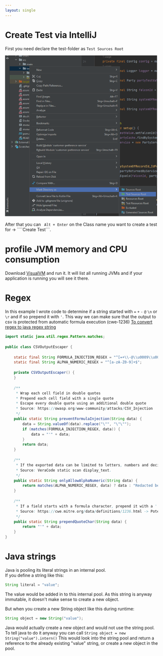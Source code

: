 ```yaml
---
layout: single
---
```


# Create Test via IntelliJ
First you need declare the test-folder as ```Test Sources Root```

![Create Test](/assets/images/software-engineering/java/mark-directory-as-test-root.png)

After that you can ``` Alt + Enter``` on the Class name you want to create a test for -> ````Create Test```.

# profile JVM memory and CPU consumption
Download [VisualVM](https://visualvm.github.io/download.html) and run it. It will list all running JVMs and if your application is running you will see it there.

# Regex
In this example I wrote code to determine if a string started with ```=``` ```+``` ```-``` ```@``` ```\n``` or ```\r``` and if so prepend it with ```'```. This way we can make sure that the output to csv is protected from automatic formula execution (cwe-1236) 
[To convert regex to java regex string](https://www.regexplanet.com/advanced/java/index.html)

````java
import static java.util.regex.Pattern.matches;

public class CSVOutputEscaper {

    static final String FORMULA_INJECTION_REGEX = "^[=+\\-@\\u0009\\u000D\n\t].*$";
    static final String ALPHA_NUMERIC_REGEX = "^[a-zA-Z0-9]+$";

    private CSVOutputEscaper() {
    }

    /**
     * Wrap each cell field in double quotes
     * Prepend each cell field with a single quote
     * Escape every double quote using an additional double quote
     * Source: https://owasp.org/www-community/attacks/CSV_Injection
     */
    public static String preventFormulaInjection(String data) {
        data = String.valueOf(data).replace("\"", "\"\"");
        if (matches(FORMULA_INJECTION_REGEX, data)) {
            data = "'" + data;
        }
        return data;
    }

    /**
     * If the exported data can be limited to letters, numbers and decimal separator, consider filtering the data to remove all characters that are not allowed.
     * Source: VeraCode static scan display_text.
     */
    public static String onlyAllowAlphaNumeric(String data) {
        return matches(ALPHA_NUMERIC_REGEX, data) ? data : "Redacted because data included non alphanumeric characters";
    }

    /**
     * If a field starts with a formula character, prepend it with a ' (single apostrophe), which prevents Excel from executing the formula
     * Source: https://cwe.mitre.org/data/definitions/1236.html -> Potential Mitigation
     */
    public static String prependQuoteChar(String data) {
        return "'" + data;
    }
}
````

# Java strings
Java is pooling its literal strings in an internal pool.  
If you define a string like this: 

````java
String literal = "value";
````
The value would be added in to this internal pool.
As this string is anyway immutable, it doesn't make sense to create a new object.

But when you create a new String object like this during runtime: 
````java
String object = new String("value");
````
Java would actually create a new object and would not use the string pool. To tell java to do it anyway you can call ```String object = new String("value").intern()```
This would look into the string pool and return a reference to the already existing "value" string, or create a new object in the pool. 